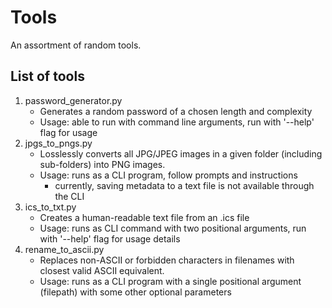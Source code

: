 # Tools

An assortment of random tools.  

## List of tools
1. password_generator.py
    * Generates a random password of a chosen length and complexity
    * Usage: able to run with command line arguments, run with '--help' flag for usage
2. jpgs_to_pngs.py
    * Losslessly converts all JPG/JPEG images in a given folder (including sub-folders) into PNG images.
    * Usage: runs as a CLI program, follow prompts and instructions
        * currently, saving metadata to a text file is not available through the CLI
3. ics_to_txt.py
    * Creates a human-readable text file from an .ics file
    * Usage: runs as CLI command with two positional arguments, run with '--help' flag for usage details
4. rename_to_ascii.py
    * Replaces non-ASCII or forbidden characters in filenames with closest valid ASCII equivalent.
    * Usage: runs as a CLI program with a single positional argument (filepath) with some other optional parameters

